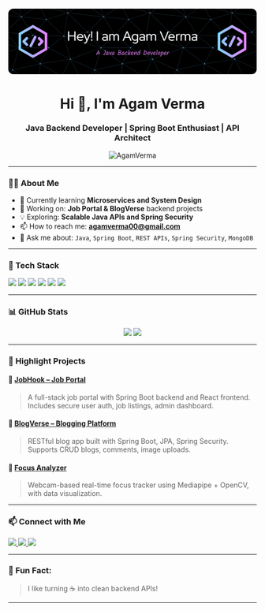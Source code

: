 <!-- Banner Image -->
<p align="center">
  <img src="https://raw.githubusercontent.com/agamverma77/agamverma77/main/github-header-image.png" />
</p>

<h1 align="center">Hi 👋, I'm Agam Verma</h1>
<h3 align="center">Java Backend Developer | Spring Boot Enthusiast | API Architect</h3>

<p align="center">
  <img src="https://komarev.com/ghpvc/?username=AgamVerma&label=Profile%20views&color=0e75b6&style=flat" alt="AgamVerma" />
</p>

---

### 👨‍💻 About Me

- 🌱 Currently learning **Microservices and System Design**
- 🔭 Working on: **Job Portal & BlogVerse** backend projects
- 💡 Exploring: **Scalable Java APIs and Spring Security**
- 📫 How to reach me: **agamverma00@gmail.com**
- 💬 Ask me about: `Java`, `Spring Boot`, `REST APIs`, `Spring Security`, `MongoDB`

---

### 🚀 Tech Stack

<p align="left">
  <img src="https://img.shields.io/badge/java-%23ED8B00.svg?style=for-the-badge&logo=java&logoColor=white"/>
  <img src="https://img.shields.io/badge/springboot-%236DB33F.svg?style=for-the-badge&logo=springboot&logoColor=white"/>
  <img src="https://img.shields.io/badge/springsecurity-%236DB33F.svg?style=for-the-badge&logo=spring&logoColor=white"/>
  <img src="https://img.shields.io/badge/mongodb-%2347A248.svg?style=for-the-badge&logo=mongodb&logoColor=white"/>
  <img src="https://img.shields.io/badge/git-%23F05032.svg?style=for-the-badge&logo=git&logoColor=white"/>
  <img src="https://img.shields.io/badge/github-%23121011.svg?style=for-the-badge&logo=github&logoColor=white"/>
</p>

---

### 📊 GitHub Stats

<p align="center">
  <img src="https://github-readme-stats.vercel.app/api?username=AgamVerma&show_icons=true&theme=radical" width="45%" />
  <img src="https://github-readme-streak-stats.herokuapp.com/?user=AgamVerma&theme=radical" width="45%" />
</p>

---

### 📌 Highlight Projects

#### 🔹 [JobHook – Job Portal](https://github.com/agamverma77/jobPortal)
> A full-stack job portal with Spring Boot backend and React frontend. Includes secure user auth, job listings, admin dashboard.

#### 🔹 [BlogVerse – Blogging Platform](https://github.com/agamverma77/BlogApplication)
> RESTful blog app built with Spring Boot, JPA, Spring Security. Supports CRUD blogs, comments, image uploads.

#### 🔹 [Focus Analyzer](https://github.com/agamverma77/Attention-span-tracker)
> Webcam-based real-time focus tracker using Mediapipe + OpenCV, with data visualization.

---

### 📫 Connect with Me

<p align="left">
  <a href="https://www.linkedin.com/in/agam-verma-8993b72ba/" target="_blank">
    <img src="https://img.shields.io/badge/linkedin-%230077B5.svg?style=for-the-badge&logo=linkedin&logoColor=white"/>
  </a>
  <a href="mailto:agamverma00@gmail.com">
    <img src="https://img.shields.io/badge/email-%23D14836.svg?style=for-the-badge&logo=gmail&logoColor=white"/>
  </a>
  <a href="https://leetcode.com/u/agam__verma/">
    <img src="https://img.shields.io/badge/leetcode-%23000000.svg?style=for-the-badge&logo=leetcode&logoColor=white"/>
  </a>
</p>

---

### 🧠 Fun Fact:
> I like turning ☕ into clean backend APIs!

---

